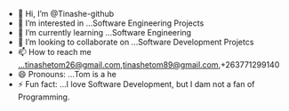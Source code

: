 - 👋 Hi, I’m @Tinashe-github
- 👀 I’m interested in ...Software Engineering Projects
- 🌱 I’m currently learning ...Software Engineering
- 💞️ I’m looking to collaborate on ...Software Development Projetcs
- 📫 How to reach me ...tinashetom26@gmail.com,tinashetom89@gmail.com,+263771299140
- 😄 Pronouns: ...Tom is a he
- ⚡ Fun fact: ...I love Software Development, but I dam not a fan of Programming.

<!---
Tinashe-github/Tinashe-github is a ✨ special ✨ repository because its `README.md` (this file) appears on your GitHub profile.
You can click the Preview link to take a look at your changes.
--->
